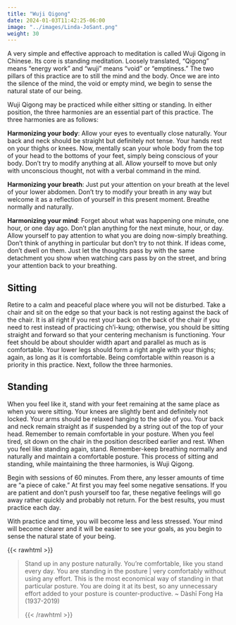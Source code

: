 ```yaml
---
title: "Wuji Qigong"
date: 2024-01-03T11:42:25-06:00
image: "../images/Linda-JoSant.png"
weight: 30
---
```


A very simple and effective approach to meditation is called Wuji Qigong in Chinese. Its core is standing meditation. Loosely translated, “Qigong” means “energy work” and “wuji” means “void” or “emptiness.” The two pillars of this practice are to still the mind and the body. Once we are into the silence of the mind, the void or empty mind, we begin to sense the natural state of our being.

Wuji Qigong may be practiced while either sitting or standing. In either position, the three harmonies are an essential part of this practice. The three harmonies are as follows:

**Harmonizing your body**: Allow your eyes to eventually close naturally. Your back and neck should be straight but definitely not tense. Your hands rest on your thighs or knees. Now, mentally scan your whole body from the top of your head to the bottoms of your feet, simply being conscious of your body. Don’t try to modify anything at all. Allow yourself to move but only with unconscious thought, not with a verbal command in the mind.

**Harmonizing your breath**: Just put your attention on your breath at the level of your lower abdomen. Don’t try to modify your breath in any way but welcome it as a reflection of yourself in this present moment. Breathe normally and naturally.

**Harmonizing your mind**: Forget about what was happening one minute, one hour, or one day ago. Don’t plan anything for the next minute, hour, or day. Allow yourself to pay attention to what you are doing now-simply breathing. Don’t think of anything in particular but don’t try to not think. If ideas come, don’t dwell on them. Just let the thoughts pass by with the same detachment you show when watching cars pass by on the street, and bring your attention back to your breathing.

## Sitting

Retire to a calm and peaceful place where you will not be disturbed. Take a chair and sit on the edge so that your back is not resting against the back of the chair. It is all right if you rest your back on the back of the chair if you need to rest instead of practicing ch’i-kung; otherwise, you should be sitting straight and forward so that your centering mechanism is functioning. Your feet should be about shoulder width apart and parallel as much as is comfortable. Your lower legs should form a right angle with your thighs; again, as long as it is comfortable. Being comfortable within reason is a priority in this practice. Next, follow the three harmonies.

## Standing

When you feel like it, stand with your feet remaining at the same place as when you were sitting. Your knees are slightly bent and definitely not locked. Your arms should be relaxed hanging to the side of you. Your back and neck remain straight as if suspended by a string out of the top of your head. Remember to remain comfortable in your posture. When you feel tired, sit down on the chair in the position described earlier and rest. When you feel like standing again, stand. Remember-keep breathing normally and naturally and maintain a comfortable posture. This process of sitting and standing, while maintaining the three harmonies, is Wuji Qigong.

Begin with sessions of 60 minutes. From there, any lesser amounts of time are “a piece of cake.” At first you may feel some negative sensations. If you are patient and don’t push yourself too far, these negative feelings will go away rather quickly and probably not return. For the best results, you must practice each day.

With practice and time, you will become less and less stressed. Your mind will become clearer and it will be easier to see your goals, as you begin to sense the natural state of your being.

{{< rawhtml >}}

<blockquote>Stand up in any posture naturally. You’re comfortable, like you stand every day. You are standing in the posture | very comfortably without using any effort. This is the most economical way of standing in that particular posture. You are doing it at its best, so any unnecessary effort added to your posture is counter-productive. ~ Dàshī Fong Ha (1937-2019)</blockqoute>

{{< /rawhtml >}}
